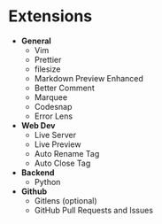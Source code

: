 # Extensions
- **General**
  - Vim
  - Prettier
  - filesize
  - Markdown Preview Enhanced
  - Better Comment
  - Marquee
  - Codesnap
  - Error Lens
- **Web Dev**
  - Live Server
  - Live Preview
  - Auto Rename Tag
  - Auto Close Tag
- **Backend**
  - Python
- **Github**
  - Gitlens (optional)
  - GitHub Pull Requests and Issues

